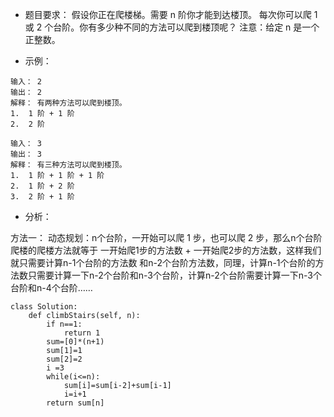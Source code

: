  - 题目要求：
假设你正在爬楼梯。需要 n 阶你才能到达楼顶。
每次你可以爬 1 或 2 个台阶。你有多少种不同的方法可以爬到楼顶呢？
注意：给定 n 是一个正整数。

 - 示例：
```
输入： 2
输出： 2
解释： 有两种方法可以爬到楼顶。
1.  1 阶 + 1 阶
2.  2 阶

输入： 3
输出： 3
解释： 有三种方法可以爬到楼顶。
1.  1 阶 + 1 阶 + 1 阶
2.  1 阶 + 2 阶
3.  2 阶 + 1 阶
```

 - 分析：
 
方法一：
 动态规划：n个台阶，一开始可以爬 1 步，也可以爬 2 步，那么n个台阶爬楼的爬楼方法就等于 一开始爬1步的方法数 + 一开始爬2步的方法数，这样我们就只需要计算n-1个台阶的方法数
和n-2个台阶方法数，同理，计算n-1个台阶的方法数只需要计算一下n-2个台阶和n-3个台阶，计算n-2个台阶需要计算一下n-3个台阶和n-4个台阶……

```
class Solution:
    def climbStairs(self, n):
        if n==1:
            return 1
        sum=[0]*(n+1)
        sum[1]=1
        sum[2]=2
        i =3
        while(i<=n):
            sum[i]=sum[i-2]+sum[i-1]
            i=i+1
        return sum[n]
```